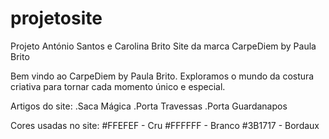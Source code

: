 # projetosite
Projeto António Santos e Carolina Brito
Site da marca CarpeDiem by Paula Brito

Bem vindo ao CarpeDiem by Paula Brito.
Exploramos o mundo da costura criativa para tornar cada momento único e especial.

Artigos do site:
.Saca Mágica
.Porta Travessas
.Porta Guardanapos

Cores usadas no site:
#FFEFEF - Cru
#FFFFFF - Branco
#3B1717 - Bordaux
